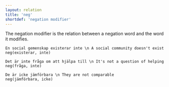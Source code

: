 ```yaml
---
layout: relation
title: 'neg'
shortdef: 'negation modifier'
---
```


The negation modifier is the relation between a negation word and the word it modifies.

~~~ sdparse
En social gemenskap existerar inte \n A social community doesn't exist
neg(existerar, inte)
~~~

~~~ sdparse
Det är inte fråga om att hjälpa till \n It's not a question of helping
neg(fråga, inte)
~~~

~~~ sdparse
De är icke jämförbara \n They are not comparable
neg(jämförbara, icke)
~~~
<!-- Interlanguage links updated Út zář 29 20:31:55 CEST 2020 -->
